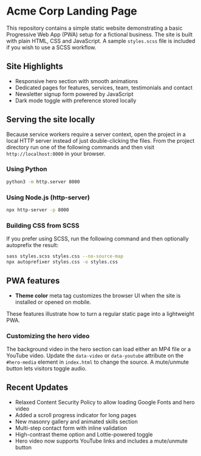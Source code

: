 # Acme Corp Landing Page

This repository contains a simple static website demonstrating a basic Progressive Web App (PWA) setup for a fictional business. The site is built with plain HTML, CSS and JavaScript. A sample `styles.scss` file is included if you wish to use a SCSS workflow.

## Site Highlights

- Responsive hero section with smooth animations
- Dedicated pages for features, services, team, testimonials and contact
- Newsletter signup form powered by JavaScript
- Dark mode toggle with preference stored locally

## Serving the site locally

Because service workers require a server context, open the project in a local HTTP server instead of just double-clicking the files. From the project directory run one of the following commands and then visit `http://localhost:8000` in your browser.

### Using Python
```sh
python3 -m http.server 8000
```

### Using Node.js (http-server)
```sh
npx http-server -p 8000
```

### Building CSS from SCSS
If you prefer using SCSS, run the following command and then optionally autoprefix the result:

```sh
sass styles.scss styles.css --no-source-map
npx autoprefixer styles.css -o styles.css
```

## PWA features


- **Theme color** meta tag customizes the browser UI when the site is installed or opened on mobile.

These features illustrate how to turn a regular static page into a lightweight PWA.

### Customizing the hero video

The background video in the hero section can load either an MP4 file or a YouTube video. Update the `data-video` or `data-youtube` attribute on the `#hero-media` element in `index.html` to change the source. A mute/unmute button lets visitors toggle audio.

## Recent Updates

- Relaxed Content Security Policy to allow loading Google Fonts and hero video
- Added a scroll progress indicator for long pages
- New masonry gallery and animated skills section
- Multi-step contact form with inline validation
- High-contrast theme option and Lottie-powered toggle
- Hero video now supports YouTube links and includes a mute/unmute button
